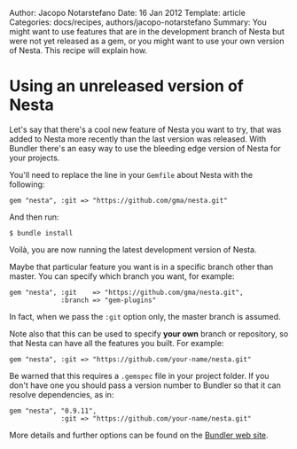 Author: Jacopo Notarstefano
Date: 16 Jan 2012
Template: article
Categories: docs/recipes, authors/jacopo-notarstefano
Summary: You might want to use features that are in the development branch of Nesta but were not yet released as a gem, or you might want to use your own version of Nesta. This recipe will explain how.

# Using an unreleased version of Nesta

Let's say that there's a cool new feature of Nesta you want to try, that
was added to Nesta more recently than the last version was released.
With Bundler there's an easy way to use the bleeding edge version of
Nesta for your projects.

You'll need to replace the line in your `Gemfile` about Nesta with the
following:

    gem "nesta", :git => "https://github.com/gma/nesta.git"

And then run: 

    $ bundle install

Voilà, you are now running the latest development version of Nesta.

Maybe that particular feature you want is in a specific branch other
than master. You can specify which branch you want, for example:

    gem "nesta", :git    => "https://github.com/gma/nesta.git",
                 :branch => "gem-plugins"

In fact, when we pass the `:git` option only, the master branch is
assumed.

Note also that this can be used to specify **your own** branch or
repository, so that Nesta can have all the features you built. For
example:

    gem "nesta", :git => "https://github.com/your-name/nesta.git"

Be warned that this requires a `.gemspec` file in your project folder.
If you don't have one you should pass a version number to Bundler so
that it can resolve dependencies, as in:

    gem "nesta", "0.9.11", 
                 :git => "https://github.com/your-name/nesta.git"

More details and further options can be found on the [Bundler web site].

[Bundler web site]: https://bundler.io
